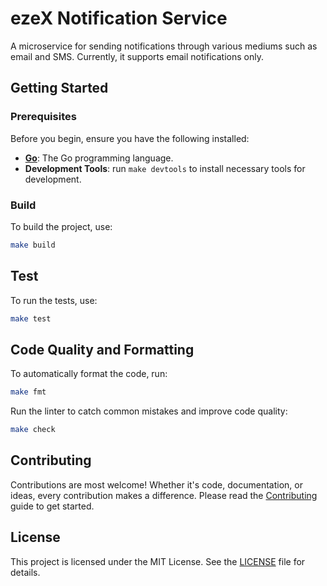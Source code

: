 # ezeX Notification Service

A microservice for sending notifications through various mediums such as email and SMS.
Currently, it supports email notifications only.

## Getting Started

### Prerequisites

Before you begin, ensure you have the following installed:

- **[Go](https://go.dev/doc/install/)**: The Go programming language.
- **Development Tools**: run `make devtools` to install necessary tools for development.

### Build

To build the project, use:

```bash
make build
```

## Test

To run the tests, use:

```bash
make test
```

## Code Quality and Formatting

To automatically format the code, run:

```bash
make fmt
```

Run the linter to catch common mistakes and improve code quality:

```bash
make check
```

## Contributing

Contributions are most welcome!
Whether it's code, documentation, or ideas, every contribution makes a difference.
Please read the [Contributing](CONTRIBUTING.md) guide to get started.

## License

This project is licensed under the MIT License. See the [LICENSE](./LICENSE) file for details.

